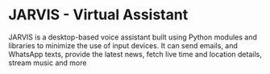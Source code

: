 # JARVIS - Virtual Assistant

JARVIS is a desktop-based voice assistant built using Python modules and libraries to minimize the use of input devices.
It can send emails, and WhatsApp texts, provide the latest news, fetch live time and location details, stream music and more

